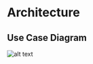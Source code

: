 # Architecture

## Use Case Diagram 
![alt text](https://github.com/Anbarasi-A/M1_MusicQuizGame/blob/main/2_Architecture/Use%20case%20diagram.drawio.png)
